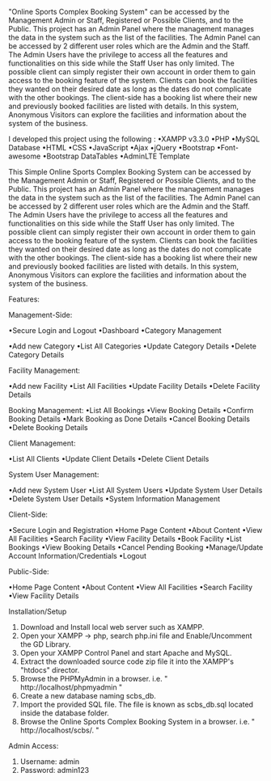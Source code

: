 "Online Sports Complex Booking System" can be accessed by the Management Admin or Staff, Registered or Possible Clients, and to the Public. This project has an Admin Panel where the management manages the data in the system such as the list of the facilities. The Admin Panel can be accessed by 2 different user roles which are the Admin and the Staff. The Admin Users have the privilege to access all the features and functionalities on this side while the Staff User has only limited. The possible client can simply register their own account in order them to gain access to the booking feature of the system. Clients can book the facilities they wanted on their desired date as long as the dates do not complicate with the other bookings. The client-side has a booking list where their new and previously booked facilities are listed with details. In this system, Anonymous Visitors can explore the facilities and information about the system of the business.

I developed this project using the following :
•XAMPP v3.3.0
•PHP
•MySQL Database
•HTML
•CSS
•JavaScript
•Ajax
•jQuery
•Bootstrap
•Font-awesome
•Bootstrap DataTables
•AdminLTE Template

This Simple Online Sports Complex Booking System can be accessed by the Management Admin or Staff, Registered or Possible Clients, and to the Public. This project has an Admin Panel where the management manages 
the data in the system such as the list of the facilities. The Admin Panel can be accessed by 2 different user roles which are the Admin and the Staff. The Admin Users have the privilege to access all the 
features and functionalities on this side while the Staff User has only limited. The possible client can simply register their own account in order them to gain access to the booking feature of the system. Clients
can book the facilities they wanted on their desired date as long as the dates do not complicate with the other bookings. The client-side has a booking list where their new and previously booked facilities are 
listed with details. In this system, Anonymous Visitors can explore the facilities and information about the system of the business.

Features:

Management-Side:

•Secure Login and Logout
•Dashboard
•Category Management

•Add new Category
•List All Categories
•Update Category Details
•Delete Category Details

Facility Management:

•Add new Facility
•List All Facilities
•Update Facility Details
•Delete Facility Details

Booking Management:
•List All Bookings
•View Booking Details
•Confirm Booking Details
•Mark Booking as Done Details
•Cancel Booking Details
•Delete Booking Details

Client Management:

•List All Clients
•Update Client Details
•Delete Client Details

System User Management:

•Add new System User
•List All System Users
•Update System User Details
•Delete System User Details
•System Information Management

Client-Side:

•Secure Login and Registration
•Home Page Content
•About Content
•View All Facilities
•Search Facility
•View Facility Details
•Book Facility
•List Bookings
•View Booking Details
•Cancel Pending Booking
•Manage/Update Account Information/Credentials
•Logout

Public-Side:

•Home Page Content
•About Content
•View All Facilities
•Search Facility
•View Facility Details

Installation/Setup
1. Download and Install local web server such as XAMPP.
2. Open your XAMPP -> php, search php.ini file and Enable/Uncomment the GD Library.
3. Open your XAMPP Control Panel and start Apache and MySQL.
4. Extract the downloaded source code zip file it into the XAMPP's "htdocs" director.
5. Browse the PHPMyAdmin in a browser. i.e. " http://localhost/phpmyadmin "
6. Create a new  database naming scbs_db.
7. Import the provided SQL file. The file is known as scbs_db.sql located inside the  database folder.
8. Browse the Online Sports Complex Booking System in a browser. i.e. " http://localhost/scbs/. "

Admin Access: 
   1. Username: admin
   2. Password: admin123

